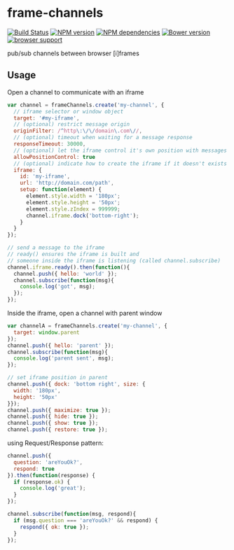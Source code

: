 frame-channels
==============
[![Build Status](https://secure.travis-ci.org/benjamine/frame-channels.png)](http://travis-ci.org/benjamine/frame-channels)
[![NPM version](https://badge.fury.io/js/frame-channels.png)](http://badge.fury.io/js/frame-channels)
[![NPM dependencies](https://david-dm.org/benjamine/frame-channels.png)](https://david-dm.org/benjamine/frame-channels)
[![Bower version](https://badge.fury.io/bo/frame-channels.png)](http://badge.fury.io/bo/frame-channels)
[![browser support](https://ci.testling.com/benjamine/frame-channels.png)
](https://ci.testling.com/benjamine/frame-channels)

pub/sub channels between browser [i]frames

Usage
------

Open a channel to communicate with an iframe

``` js
var channel = frameChannels.create('my-channel', {
  // iframe selector or window object
  target: '#my-iframe',
  // (optional) restrict message origin
  originFilter: /^http\:\/\/domain\.com\//,
  // (optional) timeout when waiting for a message response
  responseTimeout: 30000,
  // (optional) let the iframe control it's own position with messages
  allowPositionControl: true
  // (optional) indicate how to create the iframe if it doesn't exists
  iframe: {
    id: 'my-iframe',
    url: 'http://domain.com/path',
    setup: function(element) {
      element.style.width = '180px';
      element.style.height = '50px';
      element.style.zIndex = 999999;
      channel.iframe.dock('bottom-right');
    }
  }
});

// send a message to the iframe
// ready() ensures the iframe is built and
// someone inside the iframe is listening (called channel.subscribe)
channel.iframe.ready().then(function(){
  channel.push({ hello: 'world' });
  channel.subscribe(function(msg){
    console.log('got', msg);
  });
});
```

Inside the iframe, open a channel with parent window

``` js
var channelA = frameChannels.create('my-channel', {
  target: window.parent
});
channel.push({ hello: 'parent' });
channel.subscribe(function(msg){
  console.log('parent sent', msg);
});

// set iframe position in parent
channel.push({ dock: 'bottom right', size: {
  width: '180px',
  height: '50px'
}});
channel.push({ maximize: true });
channel.push({ hide: true });
channel.push({ show: true });
channel.push({ restore: true });
```

using Request/Response pattern:

``` js
channel.push({
  question: 'areYouOk?',
  respond: true
}).then(function(response) {
  if (response.ok) {
    console.log('great');
  }
});
```

``` js
channel.subscribe(function(msg, respond){
  if (msg.question === 'areYouOk?' && respond) {
    respond({ ok: true });
  }
});
```
